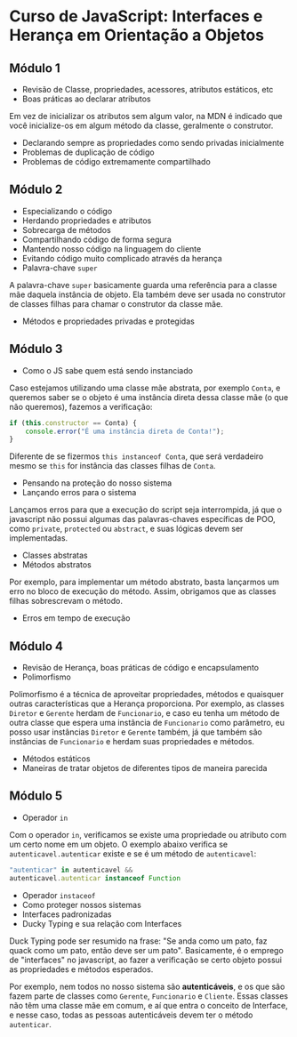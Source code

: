 # Curso de JavaScript: Interfaces e Herança em Orientação a Objetos

## Módulo 1

* Revisão de Classe, propriedades, acessores, atributos estáticos, etc
* Boas práticas ao declarar atributos

Em vez de inicializar os atributos sem algum valor, na MDN é indicado que você inicialize-os em algum método da classe, geralmente o construtor.

* Declarando sempre as propriedades como sendo privadas inicialmente
* Problemas de duplicação de código
* Problemas de código extremamente compartilhado

## Módulo 2

* Especializando o código
* Herdando propriedades e atributos
* Sobrecarga de métodos
* Compartilhando código de forma segura
* Mantendo nosso código na linguagem do cliente
* Evitando código muito complicado através da herança
* Palavra-chave `super`

A palavra-chave `super` basicamente guarda uma referência para a classe mãe daquela instância de objeto. Ela também deve ser usada no construtor de classes filhas para chamar o construtor da classe mãe.

* Métodos e propriedades privadas e protegidas

## Módulo 3

* Como o JS sabe quem está sendo instanciado

Caso estejamos utilizando uma classe mãe abstrata, por exemplo `Conta`, e queremos saber se o objeto é uma instância direta dessa classe mãe (o que não queremos), fazemos a verificação:

```js
if (this.constructor == Conta) {
    console.error("É uma instância direta de Conta!");
}
```

Diferente de se fizermos `this instanceof Conta`, que será verdadeiro mesmo se `this` for instância das classes filhas de `Conta`.

* Pensando na proteção do nosso sistema
* Lançando erros para o sistema

Lançamos erros para que a execução do script seja interrompida, já que o javascript não possui algumas das palavras-chaves específicas de POO, como `private`, `protected` ou `abstract`, e suas lógicas devem ser implementadas.

* Classes abstratas
* Métodos abstratos

Por exemplo, para implementar um método abstrato, basta lançarmos um erro no bloco de execução do método. Assim, obrigamos que as classes filhas sobrescrevam o método.

* Erros em tempo de execução

## Módulo 4

* Revisão de Herança, boas práticas de código e encapsulamento
* Polimorfismo

Polimorfismo é a técnica de aproveitar propriedades, métodos e quaisquer outras características que a Herança proporciona. Por exemplo, as classes `Diretor` e `Gerente` herdam de `Funcionario`, e caso eu tenha um método de outra classe que espera uma instância de `Funcionario` como parâmetro, eu posso usar instâncias `Diretor` e `Gerente` também, já que também são instâncias de `Funcionario` e herdam suas propriedades e métodos.

* Métodos estáticos
* Maneiras de tratar objetos de diferentes tipos de maneira parecida

## Módulo 5

* Operador `in`

Com o operador `in`, verificamos se existe uma propriedade ou atributo com um certo nome em um objeto. O exemplo abaixo verifica se `autenticavel.autenticar` existe e se é um método de `autenticavel`:

```js
"autenticar" in autenticavel &&
autenticavel.autenticar instanceof Function
```

* Operador `instaceof`
* Como proteger nossos sistemas
* Interfaces padronizadas
* Ducky Typing e sua relação com Interfaces

Duck Typing pode ser resumido na frase: "Se anda como um pato, faz quack como um pato, então deve ser um pato". Basicamente, é o emprego de "interfaces" no javascript, ao fazer a verificação se certo objeto possui as propriedades e métodos esperados.

Por exemplo, nem todos no nosso sistema são **autenticáveis**, e os que são fazem parte de classes como `Gerente`, `Funcionario` e `Cliente`. Essas classes não têm uma classe mãe em comum, e aí que entra o conceito de Interface, e nesse caso, todas as pessoas autenticáveis devem ter o método `autenticar`.